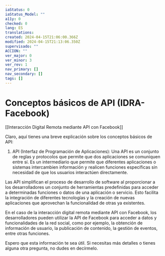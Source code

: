 ```yaml
---
iaStatus: 0
iaStatus_Model: ""
a11y: 0
checked: 0
lang: ES
translations: 
created: 2024-04-15T21:06:00.366Z
modified: 2024-04-15T21:13:06.350Z
supervisado: ""
ACCION: ""
ver_major: 0
ver_minor: 3
ver_rev: 1
nav_primary: []
nav_secondary: []
tags: []
---
```

# Conceptos básicos de API (IDRA-Facebook)

[[Interacción Digital Remota mediante API con Facebook]]

Claro, aquí tienes una breve explicación sobre los conceptos básicos de API:

1. API (Interfaz de Programación de Aplicaciones): Una API es un conjunto de reglas y protocolos que permite que dos aplicaciones se comuniquen entre sí. Es un intermediario que permite que diferentes aplicaciones o sistemas intercambien información y realicen funciones específicas sin necesidad de que los usuarios interactúen directamente.

Las API simplifican el proceso de desarrollo de software al proporcionar a los desarrolladores un conjunto de herramientas predefinidas para acceder a determinadas funciones o datos de una aplicación o servicio. Esto facilita la integración de diferentes tecnologías y la creación de nuevas aplicaciones que aprovechan la funcionalidad de otras ya existentes.

En el caso de la interacción digital remota mediante API con Facebook, los desarrolladores pueden utilizar la API de Facebook para acceder a datos y funcionalidades de la red social, como por ejemplo, la obtención de información de usuario, la publicación de contenido, la gestión de eventos, entre otras funciones.

Espero que esta información te sea útil. Si necesitas más detalles o tienes alguna otra pregunta, no dudes en decírmelo.
